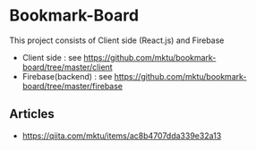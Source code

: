 # Bookmark-Board
This project consists of Client side (React.js) and Firebase
- Client side : see https://github.com/mktu/bookmark-board/tree/master/client
- Firebase(backend) : see https://github.com/mktu/bookmark-board/tree/master/firebase

## Articles
- https://qiita.com/mktu/items/ac8b4707dda339e32a13